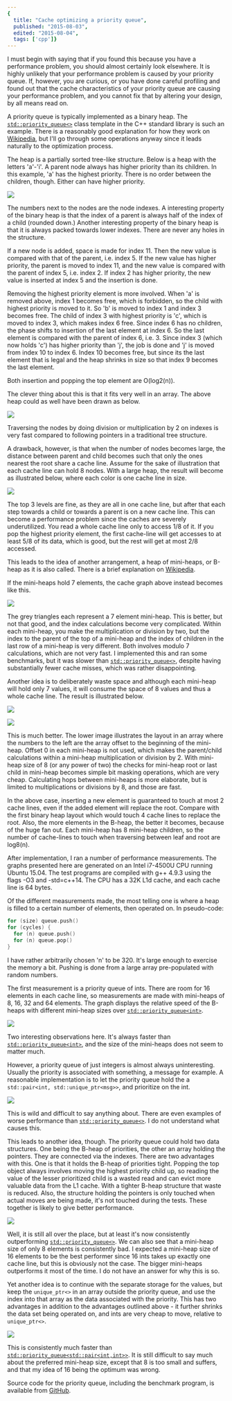 ```yaml
---
{
  title: "Cache optimizing a priority queue",
  published: "2015-08-03",
  edited: "2015-08-04",
  tags: ['cpp']}
---
```


I must begin with saying that if you found this because you have a performance problem, you should almost certainly look
elsewhere. It is highly unlikely that your performance problem is caused by your priority queue. If, however, you are
curious, or you have done careful profiling and found out that the cache characteristics of your priority queue are
causing your performance problem, and you cannot fix that by altering your design, by all means read on.

A priority queue is typically implemented as a binary heap.
The [`std::priority_queue<>`](http://en.cppreference.com/w/cpp/container/priority_queue) class template in the C++
standard library is such an example. There is a reasonably good explanation for how they work
on [Wikipedia](https://en.wikipedia.org/wiki/Binary_heap), but I'll go through some operations anyway since it leads
naturally to the optimization process.

The heap is a partially sorted tree-like structure. Below is a heap with the letters 'a'-'i'. A parent node always has
higher priority than its children. In this example, 'a' has the highest priority. There is no order between the
children, though. Either can have higher priority.

![](./heap_example_simple.png)

The numbers next to the nodes are the node indexes. A interesting property of the binary heap is that the index of a
parent is always half of the index of a child (rounded down.) Another interesting property of the binary heap is that it
is always packed towards lower indexes. There are never any holes in the structure.

If a new node is added, space is made for index 11. Then the new value is compared with that of the parent, i.e. index
5. If the new value has higher priority, the parent is moved to index 11, and the new value is compared with the parent
of index 5, i.e. index 2. If index 2 has higher priority, the new value is inserted at index 5 and the insertion is
done.

Removing the highest priority element is more involved. When 'a' is removed above, index 1 becomes free, which is
forbidden, so the child with highest priority is moved to it. So 'b' is moved to index 1 and index 3 becomes free. The
child of index 3 with highest priority is 'c', which is moved to index 3, which makes index 6 free. Since index 6 has no
children, the phase shifts to insertion of the last element at index 6. So the last element is compared with the parent
of index 6, i.e. 3. Since index 3 (which now holds 'c') has higher priority than 'j', the job is done and 'j' is moved
from index 10 to index 6. Index 10 becomes free, but since its the last element that is legal and the heap shrinks in
size so that index 9 becomes the last element.

Both insertion and popping the top element are O(log2(n)).

The clever thing about this is that it fits very well in an array. The above heap could as well have been drawn as
below.

![](./heap_example_simple_array.png)

Traversing the nodes by doing division or multiplication by 2 on indexes is very fast compared to following pointers in
a traditional tree structure.

A drawback, however, is that when the number of nodes becomes large, the distance between parent and child becomes such
that only the ones nearest the root share a cache line. Assume for the sake of illustration that each cache line can
hold 8 nodes. With a large heap, the result will become as illustrated below, where each color is one cache line in
size.

![](./heap_cache.png)

The top 3 levels are fine, as they are all in one cache line, but after that each step towards a child or towards a
parent is on a new cache line. This can become a performance problem since the caches are severely underutilized. You
read a whole cache line only to access 1/8 of it. If you pop the highest priority element, the first cache-line will get
accesses to at least 5/8 of its data, which is good, but the rest will get at most 2/8 accessed.

This leads to the idea of another arrangement, a heap of mini-heaps, or B-heap as it is also called. There is a brief
explanation on [Wikipedia](https://en.wikipedia.org/wiki/B-heap).

If the mini-heaps hold 7 elements, the cache graph above instead becomes like this.

![](./subheap_cache.png)

The grey triangles each represent a 7 element mini-heap. This is better, but not that good, and the index calculations
become very complicated. Within each mini-heap, you make the multiplication or division by two, but the index to the
parent of the top of a mini-heap and the index of children in the last row of a mini-heap is very different. Both
involves modulo 7 calculations, which are not very fast. I implemented this and ran some benchmarks, but it was slower
than [`std::priority_queue<>`](http://en.cppreference.com/w/cpp/container/priority_queue), despite having substantially
fewer cache misses, which was rather disappointing.

Another idea is to deliberately waste space and although each mini-heap will hold only 7 values, it will consume the
space of 8 values and thus a whole cache line. The result is illustrated below.

![](./subheap8_cache.png)

![](./subheap8_cache_array.png)

This is much better. The lower image illustrates the layout in an array where the numbers to the left are the array
offset to the beginning of the mini-heap. Offset 0 in each mini-heap is not used, which makes the parent/child
calculations within a mini-heap multiplication or division by 2. With mini-heap size of 8 (or any power of two) the
checks for mini-heap root or last child in mini-heap becomes simple bit masking operations, which are very cheap.
Calculating hops between mini-heaps is more elaborate, but is limited to multiplications or divisions by 8, and those
are fast.

In the above case, inserting a new element is guaranteed to touch at most 2 cache lines, even if the added element will
replace the root. Compare with the first binary heap layout which would touch 4 cache lines to replace the root. Also,
the more elements in the B-heap, the better it becomes, because of the huge fan out. Each mini-heap has 8 mini-heap
children, so the number of cache-lines to touch when traversing between leaf and root are log8(n).

After implementation, I ran a number of performance measurements. The graphs presented here are generated on an Intel
i7-4500U CPU running Ubuntu 15.04. The test programs are compiled with g++ 4.9.3 using the flags -O3 and -std=c++14. The
CPU has a 32K L1d cache, and each cache line is 64 bytes.

Of the different measurements made, the most telling one is where a heap is filled to a certain number of elements, then
operated on. In pseudo-code:

```cpp
for (size) queue.push() 
for (cycles) {
  for (n) queue.push()
  for (n) queue.pop() 
}
```

I have rather arbitrarily chosen 'n' to be 320. It's large enough to exercise the memory a bit. Pushing is done from a
large array pre-populated with random numbers.

The first measurement is a priority queue of ints. There are room for 16 elements in each cache line, so measurements
are made with mini-heaps of 8, 16, 32 and 64 elements. The graph displays the relative speed of the B-heaps with
different mini-heap sizes over [`std::priority_queue<int>`](http://en.cppreference.com/w/cpp/container/priority_queue).

![](./int_perf.png)

Two interesting observations here. It's always faster
than [`std::priority_queue<int>`](http://en.cppreference.com/w/cpp/container/priority_queue), and the size of the
mini-heaps does not seem to matter much.

However, a priority queue of just integers is almost always uninteresting. Usually the priority is associated with
something, a message for example. A reasonable implementation is to let the priority queue hold the
a `std::pair<int, std::unique_ptr<msg>>`, and prioritize on the int.

![](./intptr_perf.png)

This is wild and difficult to say anything about. There are even examples of worse performance
than [`std::priority_queue<>`](http://en.cppreference.com/w/cpp/container/priority_queue). I do not understand what
causes this.

This leads to another idea, though. The priority queue could hold two data structures. One being the B-heap of
priorities, the other an array holding the pointers. They are connected via the indexes. There are two advantages with
this. One is that it holds the B-heap of priorities tight. Popping the top object always involves moving the highest
priority child up, so reading the value of the lesser prioritized child is a wasted read and can evict more valuable
data from the L1 cache. With a tighter B-heap structure that waste is reduced. Also, the structure holding the pointers
is only touched when actual moves are being made, it's not touched during the tests. These together is likely to give
better performance.

![](./int_ptr_separate_perf.png)

Well, it is still all over the place, but at least it's now consistently
outperforming [`std::priority_queue<>`](http://en.cppreference.com/w/cpp/container/priority_queue). We can also see that
a mini-heap size of only 8 elements is consistently bad. I expected a mini-heap size of 16 elements to be the best
performer since 16 ints takes up exactly one cache line, but this is obviously not the case. The bigger mini-heaps
outperforms it most of the time. I do not have an answer for why this is so.

Yet another idea is to continue with the separate storage for the values, but keep the `unique_ptr<>` in an array
outside the priority queue, and use the index into that array as the data associated with the priority. This has two
advantages in addition to the advantages outlined above - it further shrinks the data set being operated on, and ints
are very cheap to move, relative to `unique_ptr<>`.

![](./int_int_separate_perf.png)

This is consistently much faster
than [`std::priority_queue<std::pair<int,int>>`](http://en.cppreference.com/w/cpp/container/priority_queue). It is still
difficult to say much about the preferred mini-heap size, except that 8 is too small and suffers, and that my idea of 16
being the optimum was wrong.

Source code for the priority queue, including the benchmark program, is available
from [GitHub](https://github.com/rollbear/prio_queue).
